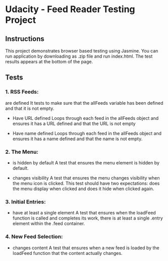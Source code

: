 # Udacity - Feed Reader Testing Project

## Instructions

This project demonstrates browser based testing using Jasmine. You can run application by downloading as .zip file and run index.html.
The test results appears at the bottom of the page.

## Tests
### 1. RSS Feeds:
are defined
It tests to make sure that the allFeeds variable has been defined and that it is not empty.

- Have URL defined
Loops through each feed in the allFeeds object and ensures it has a URL defined and that the URL is not empty

- Have name defined
Loops through each feed in the allFeeds object and ensures it has a name defined and that the name is not empty.

### 2. The Menu:
- is hidden by default
A test that ensures the menu element is hidden by default.

- changes visibility
A test that ensures the menu changes visibility when the menu icon is clicked. This test should have two expectations: does the menu display when clicked and does it hide when clicked again.

### 3. Initial Entries:
- have at least a single element
A test that ensures when the loadFeed function is called and completes its work, there is at least a single .entry element within the .feed container.

### 4. New Feed Selection:
- changes content
A test that ensures when a new feed is loaded by the loadFeed function that the content actually changes.
